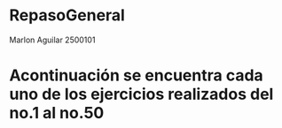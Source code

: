 # RepasoGeneral

Marlon Aguilar
2500101

# Acontinuación se encuentra cada uno de los ejercicios realizados del no.1 al no.50
